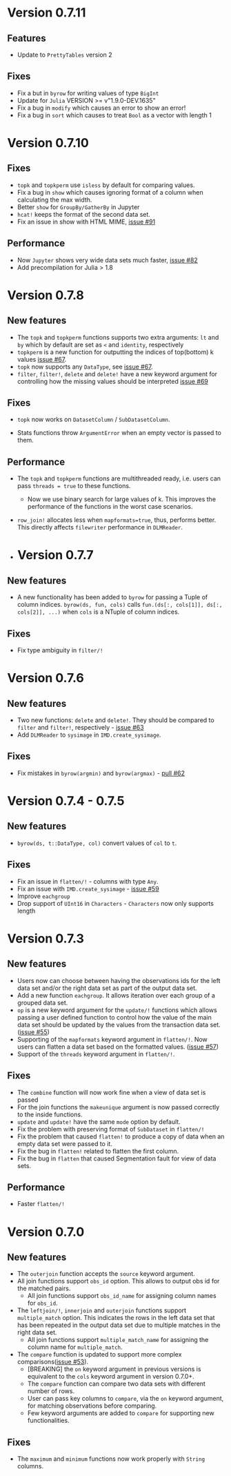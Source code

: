 # Version 0.7.11

## Features

* Update to `PrettyTables` version 2

## Fixes

* Fix a but in `byrow` for writing values of type `BigInt`
* Update for `Julia` VERSION >= v"1.9.0-DEV.1635"
* Fix a bug in `modify` which causes an error to show an error!
* Fix a bug in `sort` which causes to treat `Bool` as a vector with length 1
# Version 0.7.10

## Fixes

* `topk` and `topkperm` use `isless` by default for comparing values.
* Fix a bug in `show` which causes ignoring format of a column when calculating the max width.
* Better `show` for `GroupBy/GatherBy` in Jupyter
* `hcat!` keeps the format of the second data set.
* Fix an issue in show with HTML MIME, [issue #91](https://github.com/sl-solution/InMemoryDatasets.jl/issues/91)


## Performance

* Now `Jupyter` shows very wide data sets much faster, [issue #82](https://github.com/sl-solution/InMemoryDatasets.jl/issues/82)
* Add precompilation for Julia > 1.8
# Version 0.7.8

## New features

* The `topk` and `topkperm` functions supports two extra arguments: `lt` and `by` which by default are set as `<` and `identity`, respectively
* `topkperm` is a new function for outputting the indices of top(bottom) k values [issue #67](https://github.com/sl-solution/InMemoryDatasets.jl/issues/67).
* `topk` now supports any `DataType`, see [issue #67](https://github.com/sl-solution/InMemoryDatasets.jl/issues/67).
* `filter`, `filter!`, `delete` and `delete!` have a new keyword argument for controlling how the missing values should be interpreted [issue #69](https://github.com/sl-solution/InMemoryDatasets.jl/issues/69)

## Fixes

* `topk` now works on `DatasetColumn` / `SubDatasetColumn`.

* Stats functions throw `ArgumentError` when an empty vector is passed to them.

## Performance

* The `topk` and `topkperm` functions are multithreaded ready, i.e. users can pass `threads = true` to these functions.
  
  * Now we use binary search for large values of k. This improves the performance of the functions in the worst case scenarios.

* `row_join!` allocates less when `mapformats=true`, thus, performs better. This directly affects `filewriter` performance in `DLMReader`.

* # Version 0.7.7

## New features

* A new functionality has been added to `byrow` for passing a Tuple of column indices. `byrow(ds, fun, cols)` calls `fun.(ds[:, cols[1]], ds[:, cols[2]], ...)` when `cols` is a NTuple of column indices.

## Fixes

* Fix type ambiguity in `filter/!`

# Version 0.7.6

## New features

* Two new functions: `delete` and `delete!`. They should be compared to `filter` and `filter!`, respectively - [issue #63](https://github.com/sl-solution/InMemoryDatasets.jl/issues/63)
* Add `DLMReader` to `sysimage` in `IMD.create_sysimage`.

## Fixes

* Fix mistakes in `byrow(argmin)` and `byrow(argmax)` - [pull #62](https://github.com/sl-solution/InMemoryDatasets.jl/pull/62)

# Version 0.7.4 - 0.7.5

## New features

* `byrow(ds, t::DataType, col)` convert values of `col` to `t`. 

## Fixes

* Fix an issue in `flatten/!` - columns with type `Any`.
* Fix an issue with `IMD.create_sysimage` - [issue #59](https://github.com/sl-solution/InMemoryDatasets.jl/issues/59)
* Improve `eachgroup`
* Drop support of `UInt16` in `Characters` - `Characters` now only supports length

# Version 0.7.3

## New features

* Users now can choose between having the observations ids for the left data set and/or the right data set as part of the output data set.
* Add a new function `eachgroup`. It allows iteration over each group of a grouped data set.
* `op` is a new keyword argument for the `update/!` functions which allows passing a user defined function to control how the value of the main data set should be updated by the values from the transaction data set. ([issue #55](https://github.com/sl-solution/InMemoryDatasets.jl/issues/55))
* Supporting of the `mapformats` keyword argument in `flatten/!`. Now users can flatten a data set based on the formatted values. ([issue #57](https://github.com/sl-solution/InMemoryDatasets.jl/issues/57))
* Support of the `threads` keyword argument in `flatten/!`.

## Fixes

* The `combine` function will now work fine when a view of data set is passed
* For the join functions the `makeunique` argument is now passed correctly to the inside functions.
* `update` and `update!` have the same `mode` option by default.
* Fix the problem with preserving format of `SubDataset` in `flatten/!`
* Fix the problem that caused `flatten!` to produce a copy of data when an empty data set were passed to it.
* Fix the bug in `flatten!` related to flatten the first column.
* Fix the bug in `flatten` that caused Segmentation fault for view of data sets.

## Performance

* Faster `flatten/!`

# Version 0.7.0

## New features

* The `outerjoin` function accepts the `source` keyword argument.
* All join functions support `obs_id` option. This allows to output obs id for the matched pairs.
  * All join functions support `obs_id_name` for assigning column names for `obs_id`.
* The `leftjoin/!`, `innerjoin` and `outerjoin` functions support `multiple_match` option. This indicates the rows in the left data set that has been repeated in the output data set due to multiple matches in the right data set.
  * All join functions support `multiple_match_name` for assigning the column name for `multiple_match`.
* The `compare` function is updated to support more complex comparisons([issue #53](https://github.com/sl-solution/InMemoryDatasets.jl/issues/53)).
  * [BREAKING] the `on` keyword argument in previous versions is equivalent to the `cols` keyword argument in version 0.7.0+.
  * The `compare` function can compare two data sets with different number of rows.
  * User can pass key columns to `compare`, via the `on` keyword argument, for matching observations before comparing.
  * Few keyword arguments are added to `compare` for supporting new functionalities.

## Fixes

* The `maximum` and `minimum` functions now work properly with `String` columns.
